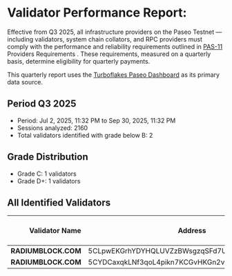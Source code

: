 # Validator Performance Report:

Effective from Q3 2025, all infrastructure providers on the Paseo Testnet — including validators, system chain collators, and RPC providers must comply with the performance and reliability requirements outlined in [PAS-11](https://github.com/paseo-network/paseo-action-submission/blob/main/pas/PAS-11-Providers-Requirements.md) Providers Requirements
. These requirements, measured on a quarterly basis, determine eligibility for quarterly payments.

This quarterly report uses the [Turboflakes Paseo Dashboard](https://apps.turboflakes.io/?chain=paseo#/dashboard) as its primary data source.

## Period Q3 2025 
- Period: Jul 2, 2025, 11:32 PM to Sep 30, 2025, 11:32 PM
- Sessions analyzed: 2160
- Total validators identified with grade below B: 2

## Grade Distribution
- Grade C: 1 validators
- Grade D+: 1 validators

## All Identified Validators


| Validator Name | Address | Grade |  Missed Votes Ratio |
| -----: | ----------- | ------------- | ------------- |
|**RADIUMBLOCK.COM** | 5CLpwEKGrhYDYHQLUVZzBWsgzqSFd7Uxy5SKie5MECrRTEiV | D+| 49.78%| 
|**RADIUMBLOCK.COM** | 5CYDCaxqkLNf3qoL4pikn7KCGvHKGn2vtojjdiCrES2KSVgQ | C| 45.83% |
